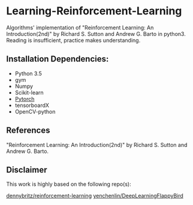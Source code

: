 # Learning-Reinforcement-Learning

Algorithms' implementation of "Reinforcement Learning: An Introduction(2nd)" by Richard S. Sutton and Andrew G. Barto in python3.
<br>Reading is insufficient, practice makes understanding. 


## Installation Dependencies:
* Python 3.5
* gym
* Numpy
* Scikit-learn
* [Pytorch](https://pytorch.org/)
* tensorboardX
* OpenCV-python

## References
"Reinforcement Learning: An Introduction(2nd)" by Richard S. Sutton and Andrew G. Barto.

## Disclaimer
This work is highly based on the following repo(s):

[dennybritz/reinforcement-learning](https://github.com/dennybritz/reinforcement-learning)
[yenchenlin/DeepLearningFlappyBird](https://github.com/yenchenlin/DeepLearningFlappyBird)


